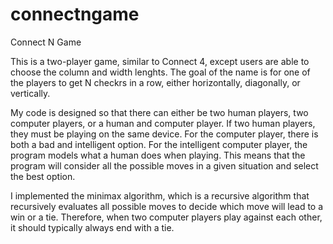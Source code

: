 # connectngame
Connect N Game

This is a two-player game, similar to Connect 4, except users are able to choose the column and width lenghts. The goal of the name is for one of the players to get N checkrs in a row, either horizontally, diagonally, or vertically.

My code is designed so that there can either be two human players, two computer players, or a human and computer player. If two human players, they must be playing on the same device. For the computer player, there is both a bad and intelligent option. For the intelligent computer player, the program models what a human does when playing. This means that the program will consider all the possible moves in a given situation and select the best option.

I implemented the minimax algorithm, which is a recursive algorithm that recursively evaluates all possible moves to decide which move will lead to a win or a tie. Therefore, when two computer players play against each other, it should typically always end with a tie. 
